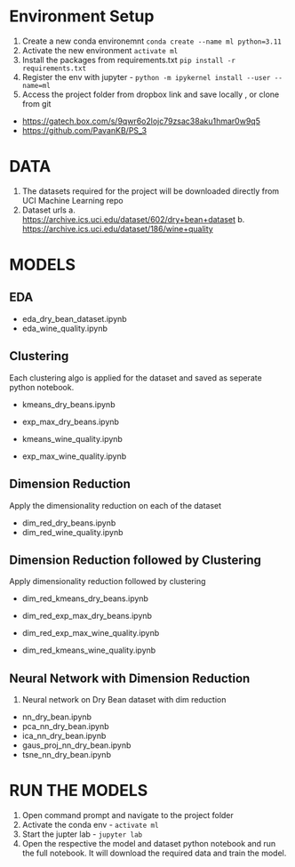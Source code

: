 
# Environment Setup

1. Create a new conda environemnt  `conda create --name ml python=3.11`
2. Activate the new environment   `activate ml`
3. Install the packages from requirements.txt `pip install -r requirements.txt`
4. Register the env with jupyter - `python -m ipykernel install --user --name=ml`
5. Access the project folder from dropbox link and save locally , or clone from git
  - https://gatech.box.com/s/9qwr6o2lojc79zsac38aku1hmar0w9q5
  - https://github.com/PavanKB/PS_3

# DATA
1. The datasets required for the project will be downloaded directly from UCI Machine Learning repo
2. Dataset urls
    a. https://archive.ics.uci.edu/dataset/602/dry+bean+dataset
    b. https://archive.ics.uci.edu/dataset/186/wine+quality


# MODELS

## EDA

* eda_dry_bean_dataset.ipynb
* eda_wine_quality.ipynb

## Clustering
Each clustering algo is applied for the dataset and saved as seperate python notebook.

* kmeans_dry_beans.ipynb
* exp_max_dry_beans.ipynb

* kmeans_wine_quality.ipynb
* exp_max_wine_quality.ipynb

## Dimension Reduction
Apply the dimensionality reduction on each of the dataset

* dim_red_dry_beans.ipynb
* dim_red_wine_quality.ipynb

## Dimension Reduction followed by Clustering
Apply dimensionality reduction followed by clustering

* dim_red_kmeans_dry_beans.ipynb
* dim_red_exp_max_dry_beans.ipynb

* dim_red_exp_max_wine_quality.ipynb
* dim_red_kmeans_wine_quality.ipynb

## Neural Network with Dimension Reduction
1. Neural network on Dry Bean dataset with dim reduction

* nn_dry_bean.ipynb
* pca_nn_dry_bean.ipynb
* ica_nn_dry_bean.ipynb
* gaus_proj_nn_dry_bean.ipynb
* tsne_nn_dry_bean.ipynb

# RUN THE MODELS
1. Open command prompt and navigate to the project folder
2. Activate the conda env - `activate ml`
3. Start the jupter lab - `jupyter lab`
4. Open the respective the model and dataset python notebook and run the full notebook. It will download the required data and train the model.
